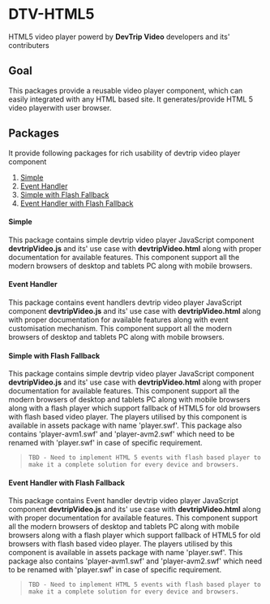 # DTV-HTML5

HTML5 video player powerd by **DevTrip Video** developers and its' contributers

## Goal

This packages provide a reusable video player component, which can easily integrated with any HTML based site. It generates/provide HTML 5 video playerwith user browser.

## Packages 

It provide following packages for rich usability of devtrip video player component

1. [Simple](#simple)
2. [Event Handler](#event-handler)
3. [Simple with Flash Fallback](#simple-with-flash-fallback)
4. [Event Handler with Flash Fallback](#event-handler-with-flash-fallback)


#### Simple

This package contains simple devtrip video player JavaScript component **devtripVideo.js** and its' use case with **devtripVideo.html** along with proper documentation for available features. This component support all the modern browsers of desktop and tablets PC along with mobile browsers.

#### Event Handler

This package contains event handlers devtrip video player JavaScript component **devtripVideo.js** and its' use case with **devtripVideo.html** along with proper documentation for available features along with event customisation mechanism. This component support all the modern browsers of desktop and tablets PC along with mobile browsers.

#### Simple with Flash Fallback

This package contains simple devtrip video player JavaScript component **devtripVideo.js** and its' use case with **devtripVideo.html** along with proper documentation for available features. This component support all the modern browsers of desktop and tablets PC along with mobile browsers along with a flash player which support fallback of HTML5 for old browsers with flash based video player. The players utilised by this component is available in assets package with name 'player.swf'. This package also contains 'player-avm1.swf' and 'player-avm2.swf' which need to be renamed with 'player.swf' in case of specific requirement. 

>`TBD - Need to implement HTML 5 events with flash based player to make it a complete solution for every device and browsers.`

#### Event Handler with Flash Fallback

This package contains Event handler devtrip video player JavaScript component **devtripVideo.js** and its' use case with **devtripVideo.html** along with proper documentation for available features. This component support all the modern browsers of desktop and tablets PC along with mobile browsers along with a flash player which support fallback of HTML5 for old browsers with flash based video player. The players utilised by this component is available in assets package with name 'player.swf'. This package also contains 'player-avm1.swf' and 'player-avm2.swf' which need to be renamed with 'player.swf' in case of specific requirement. 

>`TBD - Need to implement HTML 5 events with flash based player to make it a complete solution for every device and browsers.`
